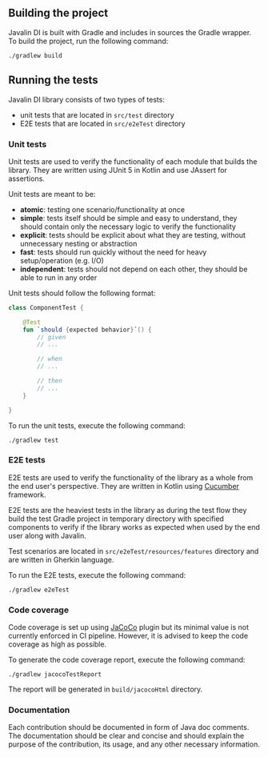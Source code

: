 ## Building the project

Javalin DI is built with Gradle and includes in sources the Gradle wrapper. To build the project, run the following
command:

```text
./gradlew build
```

## Running the tests

Javalin DI library consists of two types of tests:

- unit tests that are located in `src/test` directory
- E2E tests that are located in `src/e2eTest` directory

### Unit tests

Unit tests are used to verify the functionality of each module that builds the library. They are written using JUnit 5
in Kotlin and use JAssert for assertions.

Unit tests are meant to be:

- **atomic**: testing one scenario/functionality at once
- **simple**: tests itself should be simple and easy to understand, they should contain only the necessary logic to
  verify the functionality
- **explicit**: tests should be explicit about what they are testing, without unnecessary nesting or abstraction
- **fast**: tests should run quickly without the need for heavy setup/operation (e.g. I/O)
- **independent**: tests should not depend on each other, they should be able to run in any order

Unit tests should follow the following format:

```kotlin
class ComponentTest {

    @Test
    fun `should {expected behavior}`() {
        // given
        // ...

        // when
        // ...

        // then
        // ...
    }

}
```

To run the unit tests, execute the following command:

```text
./gradlew test
```

### E2E tests

E2E tests are used to verify the functionality of the library as a whole from the end user's perspective. They are
written in Kotlin using [Cucumber](https://cucumber.io/) framework.

E2E tests are the heaviest tests in the library as during the test flow they build the test Gradle project in temporary directory
with specified components to verify if the library works as expected when used by the end user along with Javalin.

Test scenarios are located in `src/e2eTest/resources/features` directory and are written in Gherkin language.

To run the E2E tests, execute the following command:

```text
./gradlew e2eTest
```

### Code coverage

Code coverage is set up using [JaCoCo](https://www.jacoco.org/) plugin but its minimal value is not currently enforced in CI pipeline.
However, it is advised to keep the code coverage as high as possible.

To generate the code coverage report, execute the following command:

```text
./gradlew jacocoTestReport
```

The report will be generated in `build/jacocoHtml` directory.

### Documentation

Each contribution should be documented in form of Java doc comments. The documentation should be clear and concise and
should explain the purpose of the contribution, its usage, and any other necessary information.




